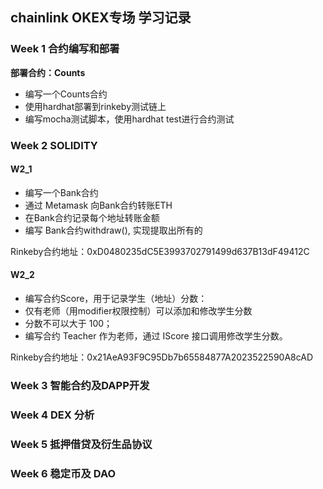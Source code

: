 ## chainlink OKEX专场 学习记录

### Week 1 合约编写和部署

**部署合约：Counts**

* 编写一个Counts合约
* 使用hardhat部署到rinkeby测试链上
* 编写mocha测试脚本，使用hardhat test进行合约测试

### Week 2 SOLIDITY

#### W2_1

* 编写一个Bank合约
* 通过 Metamask 向Bank合约转账ETH
* 在Bank合约记录每个地址转账⾦额
* 编写 Bank合约withdraw(), 实现提取出所有的

Rinkeby合约地址：0xD0480235dC5E3993702791499d637B13dF49412C

#### W2_2

* 编写合约Score，⽤于记录学⽣（地址）分数：
* 仅有⽼师（⽤modifier权限控制）可以添加和修改学⽣分数
* 分数不可以⼤于 100；
* 编写合约 Teacher 作为⽼师，通过 IScore 接⼝调⽤修改学⽣分数。

Rinkeby合约地址：0x21AeA93F9C95Db7b65584877A2023522590A8cAD

### Week 3 智能合约及DAPP开发

### Week 4 DEX 分析

### Week 5 抵押借贷及衍⽣品协议

### Week 6 稳定币及 DAO